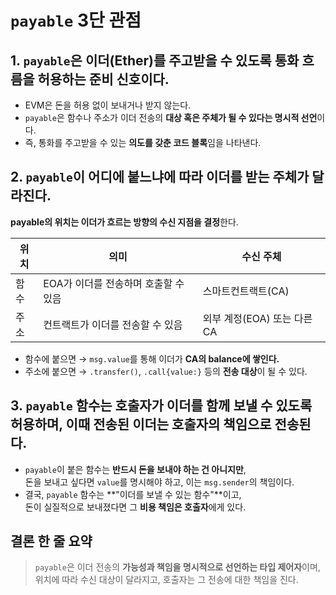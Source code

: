 # `payable` 3단 관점

## 1. `payable`은 이더(Ether)를 주고받을 수 있도록 **통화 흐름을 허용하는 준비 신호**이다.

- EVM은 돈을 허용 없이 보내거나 받지 않는다.
- `payable`은 함수나 주소가 이더 전송의 **대상 혹은 주체가 될 수 있다는 명시적 선언**이다.
- 즉, 통화를 주고받을 수 있는 **의도를 갖춘 코드 블록**임을 나타낸다.

## 2. `payable`이 **어디에 붙느냐에 따라** 이더를 받는 **주체**가 달라진다.

**payable의 위치는 이더가 흐르는 방향의 수신 지점을 결정**한다.

| 위치 | 의미                                 | 수신 주체                   |
| ---- | ------------------------------------ | --------------------------- |
| 함수 | EOA가 이더를 전송하며 호출할 수 있음 | 스마트컨트랙트(CA)          |
| 주소 | 컨트랙트가 이더를 전송할 수 있음     | 외부 계정(EOA) 또는 다른 CA |

- 함수에 붙으면 → `msg.value`를 통해 이더가 **CA의 balance에 쌓인다.**
- 주소에 붙으면 → `.transfer()`, `.call{value:}` 등의 **전송 대상**이 될 수 있다.

## 3. `payable` 함수는 호출자가 **이더를 함께 보낼 수 있도록 허용**하며, 이때 전송된 이더는 **호출자의 책임으로 전송된다.**

- `payable`이 붙은 함수는 **반드시 돈을 보내야 하는 건 아니지만**,  
  돈을 보내고 싶다면 `value`를 명시해야 하고, 이는 `msg.sender`의 책임이다.
- 결국, `payable` 함수는 **"이더를 보낼 수 있는 함수"**이고,  
  돈이 실질적으로 보내졌다면 그 **비용 책임은 호출자**에게 있다.

## 결론 한 줄 요약

> `payable`은 이더 전송의 **가능성과 책임을 명시적으로 선언하는 타입 제어자**이며, 위치에 따라 수신 대상이 달라지고, 호출자는 그 전송에 대한 책임을 진다.
